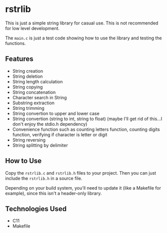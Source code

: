 # rstrlib

This is just a simple string library for casual use. This is not recommended for low level development. 

The <code>main.c</code> is just a test code showing how to use the library and testing the functions.

## Features

- String creation
- String deletion
- String length calculation
- String copying
- String concatenation
- Character search in String
- Substring extraction
- String trimming
- String convertion to upper and lower case
- String convertion (string to int, string to float) (maybe I'll get rid of this...I don't enjoy the stdio.h dependency)
- Convenience function such as counting letters function, counting digits function, verifying if character is letter or digit
- String reversing
- String splitting by delimiter
  
## How to Use

Copy the <code>rstrlib.c</code> and <code>rstrlib.h</code> files to your project. Then you can just include the <code>rstrlib.h</code> in a source file.

Depending on your build system, you'll need to update it (like a Makefile for example), since this isn't a header-only library.

## Technologies Used

- C11
- Makefile
